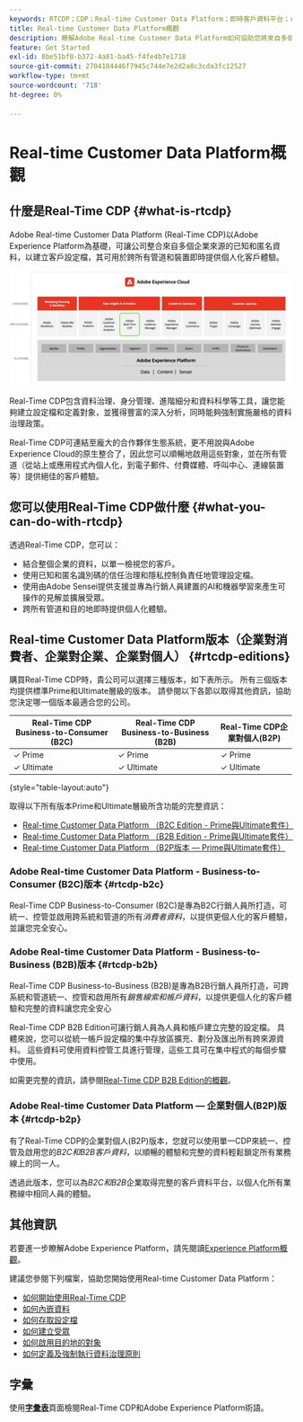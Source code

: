 ```yaml
---
keywords: RTCDP；CDP；Real-time Customer Data Platform；即時客戶資料平台；real time cdp；cdp；Customer AI
title: Real-time Customer Data Platform概觀
description: 瞭解Adobe Real-time Customer Data Platform如何協助您將來自多個企業來源的已知和匿名資料放在一起，以建立客戶設定檔，其可用於跨所有管道和裝置即時提供個人化客戶體驗。
feature: Get Started
exl-id: 8be51bf0-b372-4a81-ba45-f4fe4b7e1718
source-git-commit: 2704184446f7945c744e7e2d2a8c3cda3fc12527
workflow-type: tm+mt
source-wordcount: '718'
ht-degree: 0%

---
```


# Real-time Customer Data Platform概觀

## 什麼是Real-Time CDP {#what-is-rtcdp}

Adobe Real-time Customer Data Platform (Real-Time CDP)以Adobe Experience Platform為基礎，可讓公司整合來自多個企業來源的已知和匿名資料，以建立客戶設定檔，其可用於跨所有管道和裝置即時提供個人化客戶體驗。

![各種Experience Platform應用程式概觀，強調顯示Real-Time CDP。](/help/rtcdp/assets/platform-apps-overview.png)

Real-Time CDP包含資料治理、身分管理、進階細分和資料科學等工具，讓您能夠建立設定檔和定義對象，並獲得豐富的深入分析，同時能夠強制實施嚴格的資料治理政策。

Real-Time CDP可連結至龐大的合作夥伴生態系統，更不用說與Adobe Experience Cloud的原生整合了，因此您可以順暢地啟用這些對象，並在所有管道（從站上或應用程式內個人化，到電子郵件、付費媒體、呼叫中心、連線裝置等）提供絕佳的客戶體驗。

## 您可以使用Real-Time CDP做什麼 {#what-you-can-do-with-rtcdp}

透過Real-Time CDP，您可以：

* 結合整個企業的資料，以單一檢視您的客戶。
* 使用已知和匿名識別碼的信任治理和隱私控制負責任地管理設定檔。
* 使用由Adobe Sensei提供支援並專為行銷人員建置的AI和機器學習來產生可操作的見解並擴展受眾。
* 跨所有管道和目的地即時提供個人化體驗。

## Real-time Customer Data Platform版本（企業對消費者、企業對企業、企業對個人） {#rtcdp-editions}

購買Real-Time CDP時，貴公司可以選擇三種版本，如下表所示。 所有三個版本均提供標準Prime和Ultimate層級的版本。 請參閱以下各節以取得其他資訊，協助您決定哪一個版本最適合您的公司。

| Real-Time CDP Business-to-Consumer (B2C) | Real-Time CDP Business-to-Business (B2B) | Real-Time CDP企業對個人(B2P) |
|---------|----------|---------|
| ✓ Prime | ✓ Prime | ✓ Prime |
| ✓ Ultimate | ✓ Ultimate | ✓ Ultimate |

{style="table-layout:auto"}

取得以下所有版本Prime和Ultimate層級所含功能的完整資訊：

* [Real-time Customer Data Platform （B2C Edition - Prime與Ultimate套件）](https://helpx.adobe.com/legal/product-descriptions/real-time-customer-data-platform-b2c-edition-prime-and-ultimate-packages.html)
* [Real-time Customer Data Platform （B2B Edition - Prime與Ultimate套件）](https://helpx.adobe.com/legal/product-descriptions/real-time-customer-data-platform-b2b-edition-prime-and-ultimate-packages.html)
* [Real-time Customer Data Platform （B2P版本 — Prime與Ultimate套件）](https://helpx.adobe.com/legal/product-descriptions/real-time-customer-data-platform-b2p-edition-prime-and-ultimate-packages.html)

### Adobe Real-time Customer Data Platform - Business-to-Consumer (B2C)版本 {#rtcdp-b2c}

Real-Time CDP Business-to-Consumer (B2C)是專為B2C行銷人員所打造，可統一、控管並啟用跨系統和管道的所有&#x200B;*消費者資料*，以提供更個人化的客戶體驗，並讓您完全安心。

### Adobe Real-time Customer Data Platform - Business-to-Business (B2B)版本 {#rtcdp-b2b}

Real-Time CDP Business-to-Business (B2B)是專為B2B行銷人員所打造，可跨系統和管道統一、控管和啟用所有&#x200B;*銷售線索和帳戶資料*，以提供更個人化的客戶體驗和完整的資料讓您完全安心

Real-Time CDP B2B Edition可讓行銷人員為人員和帳戶建立完整的設定檔。 具體來說，您可以從統一帳戶設定檔的集中存放區擴充、劃分及匯出所有跨來源資料。 這些資料可使用資料控管工具進行管理，這些工具可在集中程式的每個步驟中使用。

如需更完整的資訊，請參閱[Real-Time CDP B2B Edition的概觀](./b2b-overview.md)。

### Adobe Real-time Customer Data Platform — 企業對個人(B2P)版本 {#rtcdp-b2p}

有了Real-Time CDP的企業對個人(B2P)版本，您就可以使用單一CDP來統一、控管及啟用您的&#x200B;*B2C和B2B客戶資料*，以順暢的體驗和完整的資料輕鬆鎖定所有業務線上的同一人。

透過此版本，您可以為&#x200B;*B2C和B2B*&#x200B;企業取得完整的客戶資料平台，以個人化所有業務線中相同人員的體驗。

## 其他資訊

若要進一步瞭解Adobe Experience Platform，請先閱讀[Experience Platform概觀](../landing/home.md)。

建議您參閱下列檔案，協助您開始使用Real-time Customer Data Platform：

* [如何開始使用Real-Time CDP](get-started.md)
* [如何內嵌資料](sources/sources-overview.md)
* [如何存取設定檔](profile/profile-overview.md)
* [如何建立受眾](segmentation/segmentation-overview.md)
* [如何啟用目的地的對象](destinations/overview.md)
* [如何定義及強制執行資料治理原則](privacy/data-governance-overview.md)

## 字彙

使用&#x200B;[**字彙表**](/help/landing/glossary.md)&#x200B;頁面檢閱Real-Time CDP和Adobe Experience Platform術語。
